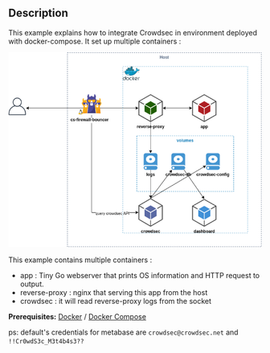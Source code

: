 ## Description

This example explains how to integrate Crowdsec in environment deployed with docker-compose. It set up multiple containers :

![Schema](schema.png)

This example contains multiple containers :
* app : Tiny Go webserver that prints OS information and HTTP request to output.
* reverse-proxy : nginx that serving this app from the host
* crowdsec : it will read reverse-proxy logs from the socket

**Prerequisites:** [Docker](https://docs.docker.com/engine/install/) / [Docker Compose](https://docs.docker.com/compose/install/)

ps: default's credentials for metabase are `crowdsec@crowdsec.net` and `!!Cr0wdS3c_M3t4b4s3??`
